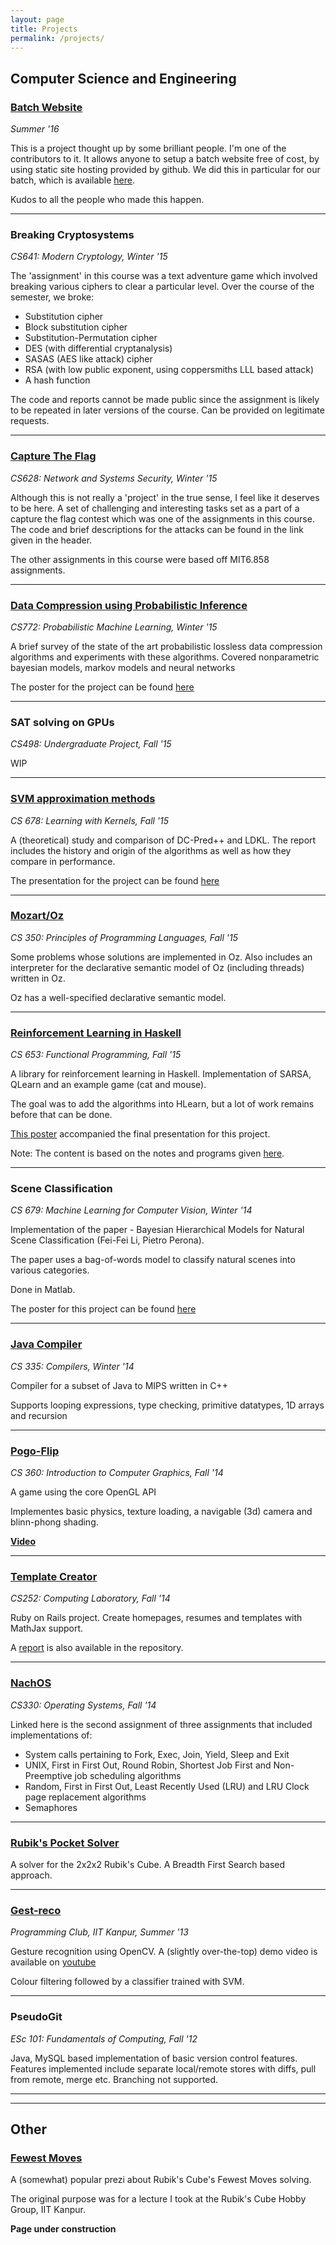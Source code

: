 ```yaml
---
layout: page
title: Projects
permalink: /projects/
---
```


## Computer Science and Engineering

### **[Batch Website](https://github.com/sid17/iitky12)**
_Summer '16_

This is a project thought up by some brilliant people. I'm one of the contributors to it. It allows anyone to setup a batch website free of cost,
by using static site hosting provided by github. We did this in particular for our batch, which is available [here](http://sid17.github.io/iitky12/#/).

Kudos to all the people who made this happen.

***

### **Breaking Cryptosystems**
_CS641: Modern Cryptology, Winter '15_

The 'assignment' in this course was a text adventure game which involved breaking various ciphers to clear a particular level. Over the 
course of the semester, we broke:

* Substitution cipher
* Block substitution cipher
* Substitution-Permutation cipher
* DES (with differential cryptanalysis)
* SASAS (AES like attack) cipher
* RSA (with low public exponent, using coppersmiths LLL based attack)
* A hash function

The code and reports cannot be made public since the assignment is likely to be repeated in later versions of the course. Can be provided on legitimate requests.

***

### **[Capture The Flag](https://github.com/pranavmaneriker/cs628-ctf)**
_CS628: Network and Systems Security, Winter '15_

Although this is not really a 'project' in the true sense, I feel like it deserves to be here.
A set of challenging and interesting tasks set as a part of a capture the flag contest which was one of the assignments
in this course. The code and brief descriptions for the attacks can be found in the link given in the header.

The other assignments in this course were based off MIT6.858 assignments.

***

### **[Data Compression using Probabilistic Inference](../assets/cs772-report.pdf)**
_CS772: Probabilistic Machine Learning, Winter '15_

A brief survey of the state of the art probabilistic lossless data compression algorithms and experiments
with these algorithms. Covered nonparametric bayesian models, markov models and neural networks

The poster for the project can be found [here](../assets/cs772-poster.pdf)

***

### **SAT solving on GPUs**
_CS498: Undergraduate Project, Fall '15_

WIP

***

### [**SVM approximation methods**](../assets/cs678-report.pdf)

_CS 678: Learning with Kernels, Fall '15_

A (theoretical) study and comparison of DC-Pred++ and LDKL. The report includes the history and origin of the algorithms as well as how they compare in performance.

The presentation for the project can be found [here](../assets/cs678-pres.pdf)


***

### [**Mozart/Oz**](https://gitlab.com/pranavmane/CS350)

_CS 350: Principles of Programming Languages, Fall '15_

Some problems whose solutions are implemented in Oz. Also includes an interpreter for the declarative semantic model of Oz (including threads) written in Oz.

Oz has a well-specified declarative semantic model.


***

### [**Reinforcement Learning in Haskell**](https://github.com/arnabgho/RLearnHaskell)

_CS 653: Functional Programming, Fall '15_

A library for reinforcement learning in Haskell. Implementation of SARSA, QLearn and an example game (cat and mouse).

The goal was to add the algorithms into HLearn, but a lot of work remains before that can be done.

[This poster](../assets/poster-cs653.pdf) accompanied the final presentation for this project.

Note: The content is based on the notes and programs given [here](http://www.cse.unsw.edu.au/~cs9417ml/RL1/).


***

### **Scene Classification**

_CS 679: Machine Learning for Computer Vision, Winter '14_

Implementation of the paper - Bayesian Hierarchical Models for Natural Scene Classification (Fei-Fei Li, Pietro Perona).

The paper uses a bag-of-words model to classify natural scenes into various categories. 

Done in Matlab. 

The poster for this project can be found [here](http://pranavmaneriker.github.io/assets/cs679-poster.pdf)

***

### [**Java Compiler**](https://gitlab.com/sara_polyn/cs335-course-project)

_CS 335: Compilers, Winter '14_

Compiler for a subset of Java to MIPS written in C++

Supports looping expressions, type checking, primitive datatypes, 1D arrays and recursion

***

### [**Pogo-Flip**](https://github.com/pranavmaneriker/pogo-flip)
_CS 360: Introduction to Computer Graphics, Fall '14_

A game using the core OpenGL API

Implementes basic physics, texture loading, a navigable (3d) camera and blinn-phong shading.

[**Video**](https://www.youtube.com/watch?v=meBdMbZdc0Y)

***

### [**Template Creator**](https://github.com/pranavmaneriker/template-creator)

_CS252: Computing Laboratory, Fall '14_

Ruby on Rails project. Create homepages, resumes and templates with MathJax support.

A [report](https://github.com/pranavmaneriker/template-creator/blob/master/finalreport.pdf) is also available in the repository.

***

### [**NachOS**](https://gitlab.com/pranavmane/nachosassignment2.git)
_CS330: Operating Systems, Fall '14_

Linked here is the second assignment of three assignments that included implementations of:

- System calls pertaining to Fork, Exec, Join, Yield, Sleep and Exit
- UNIX, First in First Out, Round Robin, Shortest Job First and Non-Preemptive job scheduling algorithms
- Random, First in First Out, Least Recently Used (LRU) and LRU Clock page replacement algorithms
- Semaphores

***

### [**Rubik's Pocket Solver**](https://github.com/pranavmaneriker/RubiksPocketSolver)

A solver for the 2x2x2 Rubik's Cube. A Breadth First Search based approach.

***

### [**Gest-reco**](https://github.com/pranavmaneriker/gest-recof)

_Programming Club, IIT Kanpur, Summer '13_

Gesture recognition using OpenCV. A (slightly over-the-top) demo video is available on [youtube](https://www.youtube.com/watch?v=q-55tBvrD2g)

Colour filtering followed by a classifier trained with SVM. 

***

### **PseudoGit**

_ESc 101: Fundamentals of Computing, Fall '12_

Java, MySQL based implementation of basic version control features. Features implemented include separate local/remote stores with diffs, pull from remote, merge etc. Branching not supported.

***
***

## Other

### [**Fewest Moves**](https://prezi.com/cng_isud-im-/rubiks-cube-fewest-moves/)

A (somewhat) popular prezi about Rubik's Cube's Fewest Moves solving.

The original purpose was for a lecture I took at the Rubik's Cube Hobby Group, IIT Kanpur.

**Page under construction**


